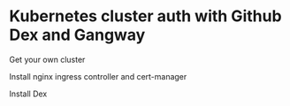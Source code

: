 # Kubernetes cluster auth with Github Dex and Gangway

Get your own cluster

Install nginx ingress controller and cert-manager

Install Dex

